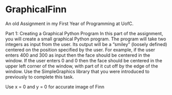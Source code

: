 # GraphicalFinn
An old Assignment in my First Year of Programming at UofC.

Part 1: Creating a Graphical Python Program
In this part of the assignment, you will create a small graphical Python program. The program will take 
two integers as input from the user. Its output will be a “smiley” (loosely defined) centered on the 
position specified by the user. For example, if the user enters 400 and 300 as input then the face should 
be centered in the window. If the user enters 0 and 0 then the face should be centered in the upper left 
corner of the window, with part of it cut off by the edge of the window. Use the SimpleGraphics library 
that you were introduced to previously to complete this task.


Use x = 0 and y = 0 for accurate image of Finn
